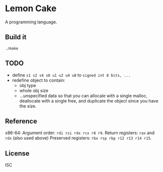 # Lemon Cake

A programming language.

## Build it

    ./make

## TODO

- define `s1 s2 s4 s8 u1 u2 u4 u8` to `signed int 8 bits, ...`
- redefine object to contain:
    - obj type
    - whole obj size
    - ...unspecified data
  so that you can allocale with a single malloc, deallocate with a single free,
  and duplicate the object since you have the size.

## Reference

x86-64:
    Argument order: `rdi rsi rdx rcx r8 r9`.
    Return registers: `rax` and `rdx` (also used above)
    Preserved registers: `rbx rsp rbp r12 r13 r14 r15`.

## License

ISC
